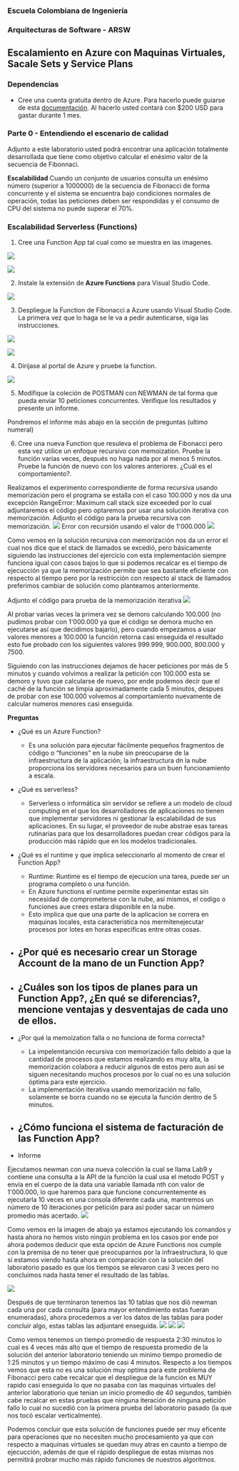 ### Escuela Colombiana de Ingeniería
### Arquitecturas de Software - ARSW

## Escalamiento en Azure con Maquinas Virtuales, Sacale Sets y Service Plans

### Dependencias
* Cree una cuenta gratuita dentro de Azure. Para hacerlo puede guiarse de esta [documentación](https://azure.microsoft.com/en-us/free/search/?&ef_id=Cj0KCQiA2ITuBRDkARIsAMK9Q7MuvuTqIfK15LWfaM7bLL_QsBbC5XhJJezUbcfx-qAnfPjH568chTMaAkAsEALw_wcB:G:s&OCID=AID2000068_SEM_alOkB9ZE&MarinID=alOkB9ZE_368060503322_%2Bazure_b_c__79187603991_kwd-23159435208&lnkd=Google_Azure_Brand&dclid=CjgKEAiA2ITuBRDchty8lqPlzS4SJAC3x4k1mAxU7XNhWdOSESfffUnMNjLWcAIuikQnj3C4U8xRG_D_BwE). Al hacerlo usted contará con $200 USD para gastar durante 1 mes.

### Parte 0 - Entendiendo el escenario de calidad

Adjunto a este laboratorio usted podrá encontrar una aplicación totalmente desarrollada que tiene como objetivo calcular el enésimo valor de la secuencia de Fibonnaci.

**Escalabilidad**
Cuando un conjunto de usuarios consulta un enésimo número (superior a 1000000) de la secuencia de Fibonacci de forma concurrente y el sistema se encuentra bajo condiciones normales de operación, todas las peticiones deben ser respondidas y el consumo de CPU del sistema no puede superar el 70%.

### Escalabilidad Serverless (Functions)

1. Cree una Function App tal cual como se muestra en las  imagenes.

![](images/part3/part3-function-config.png)

![](images/part3/part3-function-configii.png)

2. Instale la extensión de **Azure Functions** para Visual Studio Code.

![](images/part3/part3-install-extension.png)

3. Despliegue la Function de Fibonacci a Azure usando Visual Studio Code. La primera vez que lo haga se le va a pedir autenticarse, siga las instrucciones.

![](images/part3/part3-deploy-function-1.png)

![](images/part3/part3-deploy-function-2.png)

4. Dirijase al portal de Azure y pruebe la function.

![](images/part3/part3-test-function.png)

5. Modifique la coleción de POSTMAN con NEWMAN de tal forma que pueda enviar 10 peticiones concurrentes. Verifique los resultados y presente un informe.

Pondremos el informe más abajo en la sección de preguntas (ultimo numeral)


6. Cree una nueva Function que resuleva el problema de Fibonacci pero esta vez utilice un enfoque recursivo con memoization. Pruebe la función varias veces, después no haga nada por al menos 5 minutos. Pruebe la función de nuevo con los valores anteriores. ¿Cuál es el comportamiento?.

Realizamos el experimento correspondiente de forma recursiva usando memorización pero el programa se estalla con el caso 100.000 y nos da una excepción RangeError: Maximum call stack size exceeded por lo cual adjuntaremos el código pero optaremos por usar una solución iterativa con memorización.
Adjunto el código para la prueba recursiva con memorización.
![](images/Informe/RecursionConMemorizacion.PNG)
Error con recursión usando el valor de 1'000.000
![](images/Informe/RecursionEstallada.PNG)

Como vemos en la solución recursiva con memorización nos da un error el cual nos dice que el stack de llamados se excedió, pero básicamente siguiendo las instrucciones del ejercicio con esta implementación siempre funciona igual con casos bajos lo que si podemos recalcar es el tiempo de ejecucción ya que la memorización permite que sea bastante eficiente con respecto al tiempo pero por la restricción con respecto al stack de llamados preferimos cambiar de solución como planteamos anteriormente.

Adjunto el código para prueba de la memorización iterativa
![](images/Informe/CodigoConMemorizacion.PNG)

Al probar varias veces la primera vez se demoro calculando 100.000 (no pudimos probar con 1'000.000 ya que el código se demora mucho en ejecutarse así que decidimos bajarlo), pero cuando empezamos a usar valores menores a 100.000 la función retorna casi enseguida el resultado esto fue probado con los siguientes valores 999.999, 900.000, 800.000 y 7500.

Siguiendo con las instrucciones dejamos de hacer peticiones por más de 5 minutos y cuando volvimos a realizar la petición con 100.000 esta se demoro y tuvo que calcularse de nuevo, por ende podemos decir que el caché de la función se limpia aproximadamente cada 5 minutos, despues de probar con ese 100.000 volvemos al comportamiento nuevamente de calcular numeros menores casi enseguida.

**Preguntas**

* ¿Qué es un Azure Function?
    - Es una solución para ejecutar fácilmente pequeños fragmentos de código o “funciones” en la nube sin preocuparse de la infraestructura de la aplicación; la infraestructura dn la nube proporciona los servidores necesarios para un buen funcionamiento a escala.
* ¿Qué es serverless?
    - Serverless o informática sin servidor se refiere a un modelo de cloud computing en el que los desarrolladores de aplicaciones no tienen que implementar servidores ni gestionar la escalabilidad de sus aplicaciones. En su lugar, el proveedor de nube abstrae esas tareas rutinarias para que los desarrolladores puedan crear códigos para la producción más rápido que en los modelos tradicionales.
* ¿Qué es el runtime y que implica seleccionarlo al momento de crear el Function App?
    - Runtime: Runtime es el tiempo de ejecucion una tarea, puede ser un programa completo o una función.
    - En Azure functions el runtime permite experimentar estas sin necesidad de comprometerse con la nube, así mismos,  el codigo o funciones aue crees estara disponible en la nube.
    - Esto implica que que una parte de la aplicacion se correra en maquinas locales, esta caracteristica nos mermitenejecutar procesos por lotes en horas especificas entre otras cosas.

* ¿Por qué es necesario crear un Storage Account de la mano de un Function App?
    - 
* ¿Cuáles son los tipos de planes para un Function App?, ¿En qué se diferencias?, mencione ventajas y desventajas de cada uno de ellos.
    - 
* ¿Por qué la memoization falla o no funciona de forma correcta?
	- La impelemtanción recursiva con memorización fallo debido a que la cantidad de procesos que estamos realizando es muy alta, la memorización colabora a reducir algunos de estos pero aun así se siguen necesitando muchos procesos por lo cual no es una solución óptima para este ejercicio. 
    - La implementación iterativa usando memorización no fallo, solamente se borra cuando no se ejecuta la función dentro de 5 minutos.
* ¿Cómo funciona el sistema de facturación de las Function App?
    - 
* Informe

Ejecutamos newman con una nueva colección la cual se llama Lab9 y contiene una consulta a la API de la función la cual usa el metodo POST y envía en el cuerpo de la data una variable llamada nth con valor de 1'000.000, lo que haremos para que funcione concurrentemente es ejecutarla 10 veces en una consola diferente cada una, mantremos un número de 10 iteraciones por petición para así poder sacar un número promedio más acertado.
![](images/Informe/AntesDeIniciar.PNG)

Como vemos en la imagen de abajo ya estamos ejecutando los comandos y hasta ahora no hemos visto ningún problema en los casos por ende por ahora podemos deducir que esta opción de Azure Functions nos cumple con la premisa de no tener que preocuparnos por la infraestructura, lo que si estamos viendo hasta ahora en comparación con la solución del laboratorio pasado es que los tiempos se elevaron casi 3 veces pero no concluimos nada hasta tener el resultado de las tablas.

![](images/Informe/EnEjecucion.PNG)

Después de que terminaron tenemos las 10 tablas que nos dió newman cada una por cada consulta (para mayor entendimiento estas fueran enumeradas), ahora procedemos a ver los datos de las tablas para poder concluir algo, estas tablas las adjuntaré enseguida.
![](images/Informe/TablasParte1.PNG)
![](images/Informe/TablasParte2.PNG)
![](images/Informe/TablasParte3.PNG)

Como vemos tenemos un tiempo promedio de respuesta 2:30 minutos lo cual es 4 veces más alto que el tiempo de respuesta promedio de la solución del anterior laboratorio teniendo un minimo tiempo promedio de 1:25 minutos y un tiempo máximo de casi 4 minutos. Respecto a los tiempos vemos que esta no es una solución muy optima para este problema de Fibonacci pero cabe recalcar que el despliegue de la función es MUY rapido casi enseguida lo que no pasaba con las maquinas virtuales del anterior laboratiorio que tenian un inicio promedio de 40 segundos, también cabe recalcar en estas pruebas que ninguna iteración de ninguna petición fallo lo cual no sucedió con la primera prueba del laboratorio pasado (la que nos tocó escalar verticalmente).

Podemos concluir que esta solución de funciones puede ser muy eficente para operaciones que no necesiten mucho procesamiento ya que con respecto a maquinas virtuales se quedan muy atras en caunto a tiempo de ejecucción, además de que el rápido despliegue de estas mismas nos permitirá probrar mucho más rápido funciones de nuestros algoritmos.
